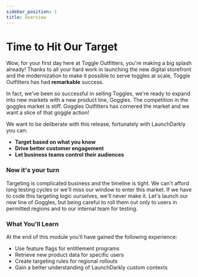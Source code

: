 ```yaml
---
sidebar_position: 1
title: Overview 
---
```


# Time to Hit Our Target

Wow, for your first day here at Toggle Outfitters, you're making a big splash already! Thanks to all your hard work in launching the new digital storefront and the modernization to make it possible to serve toggles at scale, Toggle Outfitters has had **remarkable** success. 

In fact, we've been so successful in selling Toggles, we're ready to expand into new markets with a new product line, Goggles. The competition in the goggles market is stiff. Goggles Outfitters has cornered the market and we want a slice of that goggle action! 

We want to be deliberate with this release, fortunately with LaunchDarkly you can:
* **Target based on what you know**
* **Drive better customer engagement**
* **Let business teams control their audiences**

### Now it's your turn

Targeting is complicated business and the timeline is tight. We can't afford long testing cycles or we'll miss our window to enter this market. If we have to code this targeting logic ourselves, we'll never make it. Let's launch our new line of Goggles, but being careful to roll them out only to users in permitted regions and to our internal team for testing.

### What You'll Learn
At the end of this module you'll have gained the following experience:  

* Use feature flags for entitlement programs
* Retrieve new product data for specific users
* Create targeting rules for regional rollouts 
* Gain a better understanding of LaunchDarkly custom contexts

